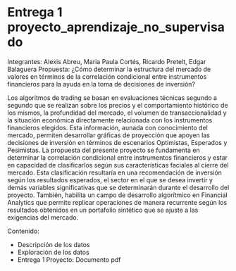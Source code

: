 # Entrega 1 proyecto_aprendizaje_no_supervisado
Integrantes: Alexis Abreu, Maria Paula Cortés, Ricardo Pretelt, Edgar Balaguera
Propuesta: ¿Cómo determinar la estructura del mercado de valores en términos de la correlación condicional entre
instrumentos financieros para la ayuda en la toma de decisiones de inversión?


Los algoritmos de trading se basan en evaluaciones técnicas segundo a segundo que se realizan sobre
los precios y el comportamiento histórico de los mismos, la profundidad del mercado, el volumen de
transaccionalidad y la situación económica directamente relacionada con los instrumentos financieros
elegidos. Esta información, aunada con conocimiento del mercado, permiten desarrollar gráficas de
proyección que apoyen las decisiones de inversión en términos de escenarios Optimistas, Esperados y
Pesimistas.
La propuesta del presente proyecto se fundamenta en determinar la correlación condicional entre
instrumentos financieros y estar en capacidad de clasificarlos según sus características faciales al cierre
del mercado. Esta clasificación resultaría en una recomendación de inversión según los resultados
esperados, el sector en el que se desea invertir y demás variables significativas que se determinarán
durante el desarrollo del proyecto. También, habilita un campo de desarrollo algorítmico en Financial
Analytics que permite replicar operaciones de manera recurrente según los resultados obtenidos en un
portafolio sintético que se ajuste a las exigencias del mercado.

Contenido:

- Descripción de los datos
- Exploración de los datos
- Entrega 1 Proyecto: Documento pdf

